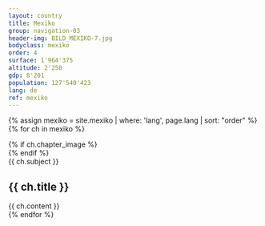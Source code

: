 ```yaml
---
layout: country
title: Mexiko
group: navigation-03
header-img: BILD_MEXIKO-7.jpg
bodyclass: mexiko
order: 4
surface: 1'964'375
altitude: 2'250
gdp: 8'201
population: 127'540'423
lang: de
ref: mexiko
---
```

{% assign mexiko = site.mexiko | where: 'lang', page.lang | sort: "order" %}
{% for ch in mexiko %}
<section class="box chapter-{{ ch.subject }}" id="{{ ch.subject }}">
    {% if ch.chapter_image %}
        <div class="image grid" style="background-image: url({{ ch.chapter_image | prepend: '/media/img/chapter/' | prepend: site.baseurl }});">
        </div>
    {% endif %}
    <div class="content">
        <span class="chapter-subject">{{ ch.subject }}</span>
        <h1 class="chapter-title">{{ ch.title }}</h1>
    </div>
    {{ ch.content }}
</section>
{% endfor %}
